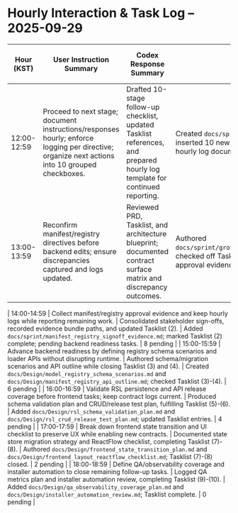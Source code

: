 # Hourly Interaction & Task Log – 2025-09-29

| Hour (KST) | User Instruction Summary | Codex Response Summary | Task Updates | Pending Tasks After Action |
| --- | --- | --- | --- | --- |
| 12:00-12:59 | Proceed to next stage; document instructions/responses hourly; enforce logging per directive; organize next actions into 10 grouped checkboxes. | Drafted 10-stage follow-up checklist, updated Tasklist references, and prepared hourly log template for continued reporting. | Created `docs/sprint/next_stage_checklist.md`; inserted 10 new Tasklist checkboxes; established hourly log document. | 10 pending |
| 13:00-13:59 | Reconfirm manifest/registry directives before backend edits; ensure discrepancies captured and logs updated. | Reviewed PRD, Tasklist, and architecture blueprint; documented contract surface matrix and discrepancy outcomes. | Authored `docs/sprint/group1_contract_alignment_review.md`; checked off Tasklist (1); prepared next steps for approval evidence. | 9 pending |

| 14:00-14:59 | Collect manifest/registry approval evidence and keep hourly logs while reporting remaining work. | Consolidated stakeholder sign-offs, recorded evidence bundle paths, and updated Tasklist (2). | Added `docs/sprint/manifest_registry_signoff_evidence.md`; marked Tasklist (2) complete; pending backend readiness tasks. | 8 pending |
| 15:00-15:59 | Advance backend readiness by defining registry schema scenarios and loader APIs without disrupting runtime. | Authored schema/migration scenarios and API outline while closing Tasklist (3) and (4). | Created `docs/Design/model_registry_schema_scenarios.md` and `docs/Design/manifest_registry_api_outline.md`; checked Tasklist (3)-(4). | 6 pending |
| 16:00-16:59 | Validate RSL persistence and API release coverage before frontend tasks; keep contract logs current. | Produced schema validation plan and CRUD/release test plan, fulfilling Tasklist (5)-(6). | Added `docs/Design/rsl_schema_validation_plan.md` and `docs/Design/rsl_crud_release_test_plan.md`; updated Tasklist entries. | 4 pending |
| 17:00-17:59 | Break down frontend state transition and UI checklist to preserve UX while enabling new contracts. | Documented state store migration strategy and ReactFlow checklist, completing Tasklist (7)-(8). | Authored `docs/Design/frontend_state_transition_plan.md` and `docs/Design/frontend_layout_reactflow_checklist.md`; Tasklist (7)-(8) closed. | 2 pending |
| 18:00-18:59 | Define QA/observability coverage and installer automation to close remaining follow-up tasks. | Logged QA metrics plan and installer automation review, completing Tasklist (9)-(10). | Added `docs/Design/qa_observability_coverage_plan.md` and `docs/Design/installer_automation_review.md`; Tasklist complete. | 0 pending |
